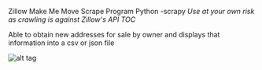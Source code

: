 Zillow Make Me Move Scrape Program 
Python -scrapy
*Use at your own risk as crawling is against Zillow's API TOC*

Able to obtain new addresses for sale by owner and displays that information into a csv or json file

![alt tag](https://cloud.githubusercontent.com/assets/15330574/23149007/e6ec4b22-f79d-11e6-86af-b44be36dc9fd.png)
